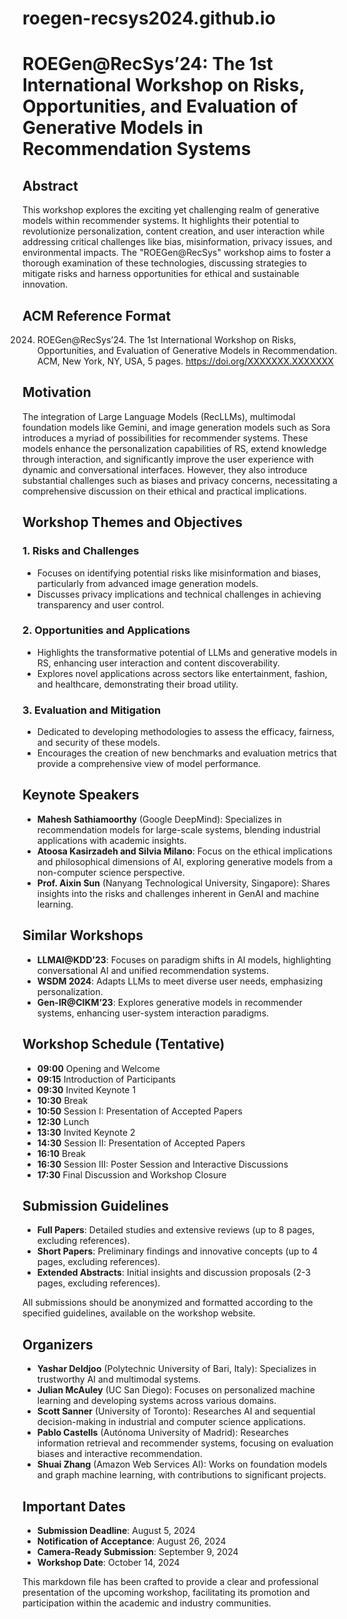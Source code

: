 # roegen-recsys2024.github.io

# ROEGen@RecSys’24: The 1st International Workshop on Risks, Opportunities, and Evaluation of Generative Models in Recommendation Systems

## Abstract

This workshop explores the exciting yet challenging realm of generative models within recommender systems. It highlights their potential to revolutionize personalization, content creation, and user interaction while addressing critical challenges like bias, misinformation, privacy issues, and environmental impacts. The "ROEGen@RecSys" workshop aims to foster a thorough examination of these technologies, discussing strategies to mitigate risks and harness opportunities for ethical and sustainable innovation.

## ACM Reference Format

2024. ROEGen@RecSys’24. The 1st International Workshop on Risks, Opportunities, and Evaluation of Generative Models in Recommendation. ACM, New York, NY, USA, 5 pages. https://doi.org/XXXXXXX.XXXXXXX

## Motivation

The integration of Large Language Models (RecLLMs), multimodal foundation models like Gemini, and image generation models such as Sora introduces a myriad of possibilities for recommender systems. These models enhance the personalization capabilities of RS, extend knowledge through interaction, and significantly improve the user experience with dynamic and conversational interfaces. However, they also introduce substantial challenges such as biases and privacy concerns, necessitating a comprehensive discussion on their ethical and practical implications.

## Workshop Themes and Objectives

### 1. **Risks and Challenges**
   - Focuses on identifying potential risks like misinformation and biases, particularly from advanced image generation models. 
   - Discusses privacy implications and technical challenges in achieving transparency and user control.

### 2. **Opportunities and Applications**
   - Highlights the transformative potential of LLMs and generative models in RS, enhancing user interaction and content discoverability.
   - Explores novel applications across sectors like entertainment, fashion, and healthcare, demonstrating their broad utility.

### 3. **Evaluation and Mitigation**
   - Dedicated to developing methodologies to assess the efficacy, fairness, and security of these models.
   - Encourages the creation of new benchmarks and evaluation metrics that provide a comprehensive view of model performance.

## Keynote Speakers

- **Mahesh Sathiamoorthy** (Google DeepMind): Specializes in recommendation models for large-scale systems, blending industrial applications with academic insights.
- **Atoosa Kasirzadeh and Silvia Milano**: Focus on the ethical implications and philosophical dimensions of AI, exploring generative models from a non-computer science perspective.
- **Prof. Aixin Sun** (Nanyang Technological University, Singapore): Shares insights into the risks and challenges inherent in GenAI and machine learning.

## Similar Workshops

- **LLMAI@KDD’23**: Focuses on paradigm shifts in AI models, highlighting conversational AI and unified recommendation systems.
- **WSDM 2024**: Adapts LLMs to meet diverse user needs, emphasizing personalization.
- **Gen-IR@CIKM’23**: Explores generative models in recommender systems, enhancing user-system interaction paradigms.

## Workshop Schedule (Tentative)

- **09:00** Opening and Welcome
- **09:15** Introduction of Participants
- **09:30** Invited Keynote 1
- **10:30** Break
- **10:50** Session I: Presentation of Accepted Papers
- **12:30** Lunch
- **13:30** Invited Keynote 2
- **14:30** Session II: Presentation of Accepted Papers
- **16:10** Break
- **16:30** Session III: Poster Session and Interactive Discussions
- **17:30** Final Discussion and Workshop Closure

## Submission Guidelines

- **Full Papers**: Detailed studies and extensive reviews (up to 8 pages, excluding references).
- **Short Papers**: Preliminary findings and innovative concepts (up to 4 pages, excluding references).
- **Extended Abstracts**: Initial insights and discussion proposals (2-3 pages, excluding references).

All submissions should be anonymized and formatted according to the specified guidelines, available on the workshop website.

## Organizers

- **Yashar Deldjoo** (Polytechnic University of Bari, Italy): Specializes in trustworthy AI and multimodal systems.
- **Julian McAuley** (UC San Diego): Focuses on personalized machine learning and developing systems across various domains.
- **Scott Sanner** (University of Toronto): Researches AI and sequential decision-making in industrial and computer science applications.
- **Pablo Castells** (Autónoma University of Madrid): Researches information retrieval and recommender systems, focusing on evaluation biases and interactive recommendation.
- **Shuai Zhang** (Amazon Web Services AI): Works on foundation models and graph machine learning, with contributions to significant projects.

## Important Dates

- **Submission Deadline**: August 5, 2024
- **Notification of Acceptance**: August 26, 2024
- **Camera-Ready Submission**: September 9, 2024
- **Workshop Date**: October 14, 2024

This markdown file has been crafted to provide a clear and professional presentation of the upcoming workshop, facilitating its promotion and participation within the academic and industry communities.
